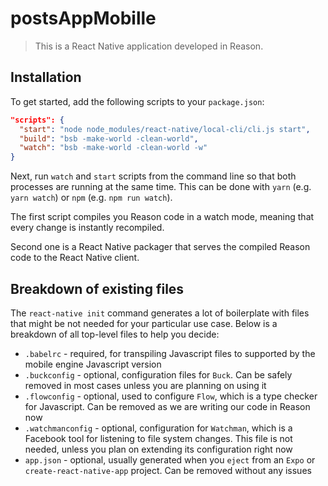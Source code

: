 # postsAppMobille

> This is a React Native application developed in Reason.

## Installation

To get started, add the following scripts to your `package.json`:

```json
"scripts": {
  "start": "node node_modules/react-native/local-cli/cli.js start",
  "build": "bsb -make-world -clean-world",
  "watch": "bsb -make-world -clean-world -w"
}
```

Next, run `watch` and `start` scripts from the command line so that both processes are running at the same time. This can be done with `yarn` (e.g. `yarn watch`) or `npm` (e.g. `npm run watch`).

The first script compiles you Reason code in a watch mode, meaning that every change is instantly recompiled.

Second one is a React Native packager that serves the compiled Reason code to the React Native client.

## Breakdown of existing files

The `react-native init` command generates a lot of boilerplate with files that might be not needed for your particular use case. Below is a breakdown of all top-level files to help you decide:

- `.babelrc` - required, for transpiling Javascript files to supported by the mobile engine Javascript version
- `.buckconfig` - optional, configuration files for `Buck`. Can be safely removed in most cases unless you are planning on using it
- `.flowconfig` - optional, used to configure `Flow`, which is a type checker for Javascript. Can be removed as we are writing our code in Reason now
- `.watchmanconfig` - optional, configuration for `Watchman`, which is a Facebook tool for listening to file system changes. This file is not needed, unless you plan on extending its configuration right now
- `app.json` - optional, usually generated when you `eject` from an `Expo` or `create-react-native-app` project. Can be removed without any issues
